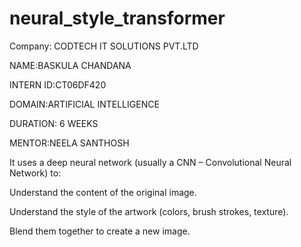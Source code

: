 # neural_style_transformer

Company: CODTECH IT SOLUTIONS PVT.LTD

NAME:BASKULA CHANDANA

INTERN ID:CT06DF420

DOMAIN:ARTIFICIAL INTELLIGENCE

DURATION: 6 WEEKS

MENTOR:NEELA SANTHOSH

It uses a deep neural network (usually a CNN – Convolutional Neural Network) to:

Understand the content of the original image.

Understand the style of the artwork (colors, brush strokes, texture).

Blend them together to create a new image.

